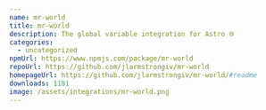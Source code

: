 ```yaml
---
name: mr-world
title: mr-world
description: The global variable integration for Astro 🌐
categories:
  - uncategorized
npmUrl: https://www.npmjs.com/package/mr-world
repoUrl: https://github.com/jlarmstrongiv/mr-world
homepageUrl: https://github.com/jlarmstrongiv/mr-world/#readme
downloads: 1181
image: /assets/integrations/mr-world.png
---
```


